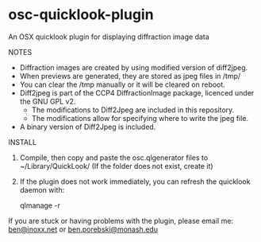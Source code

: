 osc-quicklook-plugin
====================

An OSX quicklook plugin for displaying diffraction image data


NOTES

- Diffraction images are created by using modified version of diff2jpeg.
- When previews are generated, they are stored as jpeg files in /tmp/
- You can clear the /tmp manually or it will be cleared on reboot.
- Diff2jpeg is part of the CCP4 DiffractionImage package, licenced under the GNU GPL v2.
  - The modifications to Diff2Jpeg are included in this repository.
  - The modifications allow for specifying where to write the jpeg file.
- A binary version of Diff2Jpeg is included.

INSTALL

1. Compile, then copy and paste the osc.qlgenerator files to ~/Library/QuickLook/
	(If the folder does not exist, create it)

2. If the plugin does not work immediately, you can refresh the quicklook daemon with:
	
	qlmanage -r

If you are stuck or having problems with the plugin, please email me: ben@inoxx.net or ben.porebski@monash.edu
